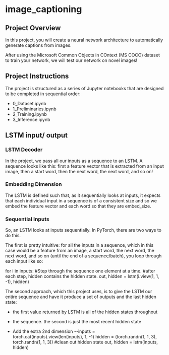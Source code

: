 # image_captioning

## Project Overview
In this project, you will create a neural network architecture to automatically generate captions from images.

After using the Microsoft Common Objects in COntext (MS COCO) dataset to train your network, we will test our network on novel images!

## Project Instructions
The project is structured as a series of Jupyter notebooks that are designed to be completed in sequential order:

- 0_Dataset.ipynb
- 1_Preliminaries.ipynb
- 2_Training.ipynb
- 3_Inference.ipynb

## LSTM input/ output

### LSTM Decoder
In the project, we pass all our inputs as a sequence to an LSTM. A sequence looks like this: first a feature vector that is extracted from an input image, then a start word, then the next word, the next word, and so on!

### Embedding Dimension
The LSTM is defined such that, as it sequentially looks at inputs, it expects that each individual input in a sequence is of a consistent size and so we embed the feature vector and each word so that they are embed_size.

### Sequential Inputs
So, an LSTM looks at inputs sequentially. In PyTorch, there are two ways to do this.

The first is pretty intuitive: for all the inputs in a sequence, which in this case would be a feature from an image, a start word, the next word, the next word, and so on (until the end of a sequence/batch), you loop through each input like so:

for i in inputs:
#Step through the sequence one element at a time.
#after each step, hidden contains the hidden state.
out, hidden = lstm(i.view(1, 1, -1), hidden)
    
The second approach, which this project uses, is to give the LSTM our entire sequence and have it produce a set of outputs and the last hidden state:

- the first value returned by LSTM is all of the hidden states throughout
- the sequence. the second is just the most recent hidden state

- Add the extra 2nd dimension
--inputs = torch.cat(inputs).view(len(inputs), 1, -1)
hidden = (torch.randn(1, 1, 3), torch.randn(1, 1, 3)) 
#clean out hidden state
out, hidden = lstm(inputs, hidden)
